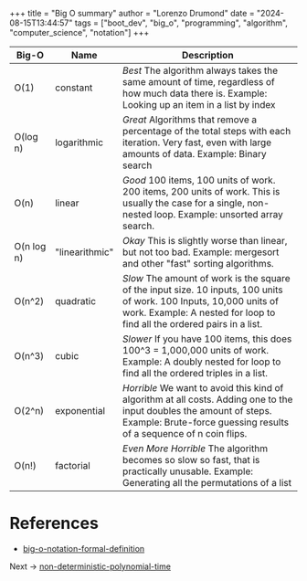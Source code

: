 +++
title = "Big O summary"
author = "Lorenzo Drumond"
date = "2024-08-15T13:44:57"
tags = ["boot_dev",  "big_o",  "programming",  "algorithm",  "computer_science",  "notation"]
+++



| Big-O | Name | Description |
|-------|------|-------------|
| O(1) | constant | *Best* The algorithm always takes the same amount of time, regardless of how much data there is. Example: Looking up an item in a list by index |
| O(log n) | logarithmic | *Great* Algorithms that remove a percentage of the total steps with each iteration. Very fast, even with large amounts of data. Example: Binary search |
| O(n) | linear | *Good* 100 items, 100 units of work. 200 items, 200 units of work. This is usually the case for a single, non-nested loop. Example: unsorted array search. |
| O(n log n) | "linearithmic" | *Okay* This is slightly worse than linear, but not too bad. Example: mergesort and other "fast" sorting algorithms. |
| O(n^2) | quadratic | *Slow* The amount of work is the square of the input size. 10 inputs, 100 units of work. 100 Inputs, 10,000 units of work. Example: A nested for loop to find all the ordered pairs in a list. |
| O(n^3) | cubic | *Slower* If you have 100 items, this does 100^3 = 1,000,000 units of work. Example: A doubly nested for loop to find all the ordered triples in a list. |
| O(2^n) | exponential | *Horrible* We want to avoid this kind of algorithm at all costs. Adding one to the input doubles the amount of steps. Example: Brute-force guessing results of a sequence of n coin flips. |
| O(n!) | factorial | *Even More Horrible* The algorithm becomes so slow so fast, that is practically unusable. Example: Generating all the permutations of a list |

# References
- [big-o-notation-formal-definition](/wiki/big-o-notation-formal-definition/)

Next -> [non-deterministic-polynomial-time](/wiki/non-deterministic-polynomial-time/)
